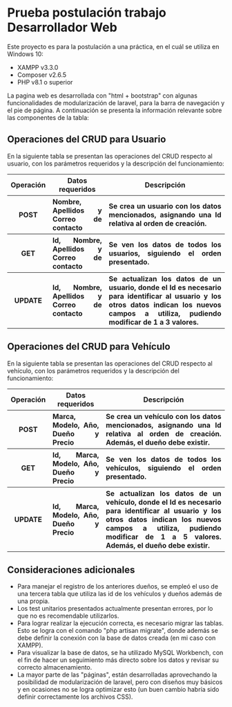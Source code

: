 # Prueba postulación trabajo Desarrollador Web

Este proyecto es para la postulación a una práctica, en el cuál se utiliza en Windows 10:
- XAMPP v3.3.0
- Composer v2.6.5
- PHP v8.1 o superior

La pagina web es desarrollada con "html + bootstrap" con algunas funcionalidades de modularización de laravel, para la barra de navegación y el pie de página. A continuación se presenta la información relevante sobre las componentes de la tabla:

## Operaciones del CRUD para Usuario

En la siguiente tabla se presentan las operaciones del CRUD respecto al usuario, con los parámetros requeridos y la descripción del funcionamiento:
<table>
  <tbody>
      <tr>
         <th align="center"> Operación </th>
         <th align="center"> Datos requeridos </th>
         <th align="center"> Descripción </th>
      </tr>
      <tr>
         <th align="center"> POST </th>
         <th align="justify"> Nombre, Apellidos y Correo de contacto </th>
         <th align="justify"> Se crea un usuario con los datos mencionados, asignando una Id relativa al orden de creación. </th>
      </tr>
      <tr>
         <th align="center"> GET </th>
         <th align="justify"> Id, Nombre, Apellidos y Correo de contacto </th>
         <th align="justify"> Se ven los datos de todos los usuarios, siguiendo el orden presentado. </th>
      </tr>
      <tr>
         <th align="center"> UPDATE </th>
         <th align="justify"> Id, Nombre, Apellidos y Correo de contacto </th>
         <th align="justify"> Se actualizan los datos de un usuario, donde el Id es necesario para identificar al usuario y los otros datos indican los nuevos campos a utiliza, pudiendo modificar de 1 a 3 valores. </th>
      </tr>
  </tbody>
</table>

## Operaciones del CRUD para Vehículo

En la siguiente tabla se presentan las operaciones del CRUD respecto al vehículo, con los parámetros requeridos y la descripción del funcionamiento:
<table>
  <tbody>
      <tr>
         <th align="center"> Operación </th>
         <th align="center"> Datos requeridos </th>
         <th align="center"> Descripción </th>
      </tr>
      <tr>
         <th align="center"> POST </th>
         <th align="justify"> Marca, Modelo, Año, Dueño y Precio </th>
         <th align="justify"> Se crea un vehículo con los datos mencionados, asignando una Id relativa al orden de creación. Además, el dueño debe existir. </th>
      </tr>
      <tr>
         <th align="center"> GET </th>
         <th align="justify"> Id, Marca, Modelo, Año, Dueño y Precio </th>
         <th align="justify"> Se ven los datos de todos los vehículos, siguiendo el orden presentado. </th>
      </tr>
      <tr>
         <th align="center"> UPDATE </th>
         <th align="justify"> Id, Marca, Modelo, Año, Dueño y Precio </th>
         <th align="justify"> Se actualizan los datos de un vehículo, donde el Id es necesario para identificar al usuario y los otros datos indican los nuevos campos a utiliza, pudiendo modificar de 1 a 5 valores. Además, el dueño debe existir. </th>
      </tr>
  </tbody>
</table>

## Consideraciones adicionales
- Para manejar el registro de los anteriores dueños, se empleó el uso de una tercera tabla que utiliza las id de los vehículos y dueños además de una propia.
- Los test unitarios presentados actualmente presentan errores, por lo que no es recomendable utilizarlos.
- Para lograr realizar la ejecución correcta, es necesario migrar las tablas. Esto se logra con el comando "php artisan migrate", donde además se debe definir la conexión con la base de datos creada (en mi caso con XAMPP).
- Para visualizar la base de datos, se ha utilizado MySQL Workbench, con el fin de hacer un seguimiento más directo sobre los datos y revisar su correcto almacenamiento.
- La mayor parte de las "páginas", están desarrolladas aprovechando la posibilidad de modularización de laravel, pero con diseños muy básicos y en ocasiones no se logra optimizar esto (un buen cambio habría sido definir correctamente los archivos CSS).
